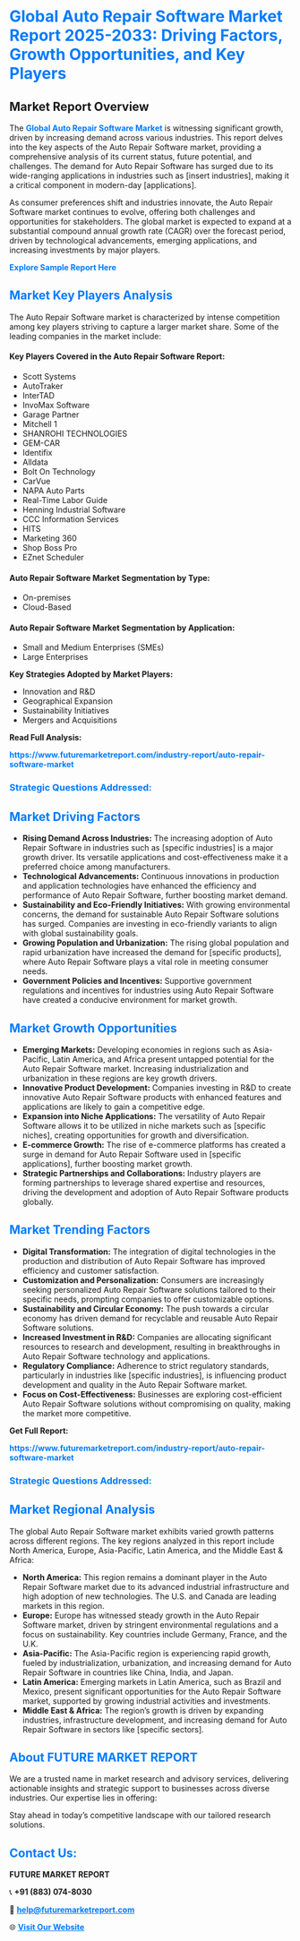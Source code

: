<h1 style="color: #007BFF;">Global Auto Repair Software Market Report 2025-2033: Driving Factors, Growth Opportunities, and Key Players</h1>

<section id="overview">
<h2>Market Report Overview</h2>
<p>The <a href="https://www.futuremarketreport.com/industry-report/auto-repair-software-market" style="color: #007BFF; text-decoration: none;"><strong>Global Auto Repair Software Market</strong></a> is witnessing significant growth, driven by increasing demand across various industries. This report delves into the key aspects of the Auto Repair Software market, providing a comprehensive analysis of its current status, future potential, and challenges. The demand for Auto Repair Software has surged due to its wide-ranging applications in industries such as [insert industries], making it a critical component in modern-day [applications].</p>
<p>As consumer preferences shift and industries innovate, the Auto Repair Software market continues to evolve, offering both challenges and opportunities for stakeholders. The global market is expected to expand at a substantial compound annual growth rate (CAGR) over the forecast period, driven by technological advancements, emerging applications, and increasing investments by major players.</p>
</section>

<section id="overview">
<p><a href="https://www.futuremarketreport.com/request-sample/reportId=56282" style="color: #007BFF; text-decoration: none;"><strong>Explore Sample Report Here</strong></a></p>
</section>

<section id="key-players">
<h2 style="color: #007BFF;">Market Key Players Analysis</h2>
<p>The Auto Repair Software market is characterized by intense competition among key players striving to capture a larger market share. Some of the leading companies in the market include:</p>
<h4>Key Players Covered in the Auto Repair Software Report:</h4>
<ul><li>Scott Systems</li><li>AutoTraker</li><li>InterTAD</li><li>InvoMax Software</li><li>Garage Partner</li><li>Mitchell 1</li><li>SHANROHI TECHNOLOGIES</li><li>GEM-CAR</li><li>Identifix</li><li>Alldata</li><li>Bolt On Technology</li><li>CarVue</li><li>NAPA Auto Parts</li><li>Real-Time Labor Guide</li><li>Henning Industrial Software</li><li>CCC Information Services</li><li>HITS</li><li>Marketing 360</li><li>Shop Boss Pro</li><li>EZnet Scheduler</li></ul>
<h4>Auto Repair Software Market Segmentation by Type:</h4>
<ul><li>On-premises</li><li>Cloud-Based</li></ul>

<h4>Auto Repair Software Market Segmentation by Application:</h4>
<ul><li>Small and Medium Enterprises (SMEs)</li><li>Large Enterprises</li></ul>
<p><strong>Key Strategies Adopted by Market Players:</strong></p>
<ul>
<li>Innovation and R&D</li>
<li>Geographical Expansion</li>
<li>Sustainability Initiatives</li>
<li>Mergers and Acquisitions</li>
</ul>
</section>

<section>
<p><strong>Read Full Analysis: </strong></p><a href="https://www.futuremarketreport.com/industry-report/auto-repair-software-market" style="color: #007BFF; text-decoration: none;"><strong>https://www.futuremarketreport.com/industry-report/auto-repair-software-market</strong></a>
<h3 style="color: #007BFF;">Strategic Questions Addressed:</h3>
</section>

<section id="driving-factors">
<h2 style="color: #007BFF;">Market Driving Factors</h2>
<ul>
<li><strong>Rising Demand Across Industries:</strong> The increasing adoption of Auto Repair Software in industries such as [specific industries] is a major growth driver. Its versatile applications and cost-effectiveness make it a preferred choice among manufacturers.</li>
<li><strong>Technological Advancements:</strong> Continuous innovations in production and application technologies have enhanced the efficiency and performance of Auto Repair Software, further boosting market demand.</li>
<li><strong>Sustainability and Eco-Friendly Initiatives:</strong> With growing environmental concerns, the demand for sustainable Auto Repair Software solutions has surged. Companies are investing in eco-friendly variants to align with global sustainability goals.</li>
<li><strong>Growing Population and Urbanization:</strong> The rising global population and rapid urbanization have increased the demand for [specific products], where Auto Repair Software plays a vital role in meeting consumer needs.</li>
<li><strong>Government Policies and Incentives:</strong> Supportive government regulations and incentives for industries using Auto Repair Software have created a conducive environment for market growth.</li>
</ul>
</section>

<section id="growth-opportunities">
<h2 style="color: #007BFF;">Market Growth Opportunities</h2>
<ul>
<li><strong>Emerging Markets:</strong> Developing economies in regions such as Asia-Pacific, Latin America, and Africa present untapped potential for the Auto Repair Software market. Increasing industrialization and urbanization in these regions are key growth drivers.</li>
<li><strong>Innovative Product Development:</strong> Companies investing in R&D to create innovative Auto Repair Software products with enhanced features and applications are likely to gain a competitive edge.</li>
<li><strong>Expansion into Niche Applications:</strong> The versatility of Auto Repair Software allows it to be utilized in niche markets such as [specific niches], creating opportunities for growth and diversification.</li>
<li><strong>E-commerce Growth:</strong> The rise of e-commerce platforms has created a surge in demand for Auto Repair Software used in [specific applications], further boosting market growth.</li>
<li><strong>Strategic Partnerships and Collaborations:</strong> Industry players are forming partnerships to leverage shared expertise and resources, driving the development and adoption of Auto Repair Software products globally.</li>
</ul>
</section>

<section id="trending-factors">
<h2 style="color: #007BFF;">Market Trending Factors</h2>
<ul>
<li><strong>Digital Transformation:</strong> The integration of digital technologies in the production and distribution of Auto Repair Software has improved efficiency and customer satisfaction.</li>
<li><strong>Customization and Personalization:</strong> Consumers are increasingly seeking personalized Auto Repair Software solutions tailored to their specific needs, prompting companies to offer customizable options.</li>
<li><strong>Sustainability and Circular Economy:</strong> The push towards a circular economy has driven demand for recyclable and reusable Auto Repair Software solutions.</li>
<li><strong>Increased Investment in R&D:</strong> Companies are allocating significant resources to research and development, resulting in breakthroughs in Auto Repair Software technology and applications.</li>
<li><strong>Regulatory Compliance:</strong> Adherence to strict regulatory standards, particularly in industries like [specific industries], is influencing product development and quality in the Auto Repair Software market.</li>
<li><strong>Focus on Cost-Effectiveness:</strong> Businesses are exploring cost-efficient Auto Repair Software solutions without compromising on quality, making the market more competitive.</li>
</ul>
</section>

<section>
<p><strong>Get Full Report: </strong></p><a href="https://www.futuremarketreport.com/industry-report/auto-repair-software-market" style="color: #007BFF; text-decoration: none;"><strong>https://www.futuremarketreport.com/industry-report/auto-repair-software-market</strong></a>
<h3 style="color: #007BFF;">Strategic Questions Addressed:</h3>
</section>


<section id="regional-analysis">
<h2 style="color: #007BFF;">Market Regional Analysis</h2>
<p>The global Auto Repair Software market exhibits varied growth patterns across different regions. The key regions analyzed in this report include North America, Europe, Asia-Pacific, Latin America, and the Middle East & Africa:</p>
<ul>
<li><strong>North America:</strong> This region remains a dominant player in the Auto Repair Software market due to its advanced industrial infrastructure and high adoption of new technologies. The U.S. and Canada are leading markets in this region.</li>
<li><strong>Europe:</strong> Europe has witnessed steady growth in the Auto Repair Software market, driven by stringent environmental regulations and a focus on sustainability. Key countries include Germany, France, and the U.K.</li>
<li><strong>Asia-Pacific:</strong> The Asia-Pacific region is experiencing rapid growth, fueled by industrialization, urbanization, and increasing demand for Auto Repair Software in countries like China, India, and Japan.</li>
<li><strong>Latin America:</strong> Emerging markets in Latin America, such as Brazil and Mexico, present significant opportunities for the Auto Repair Software market, supported by growing industrial activities and investments.</li>
<li><strong>Middle East & Africa:</strong> The region’s growth is driven by expanding industries, infrastructure development, and increasing demand for Auto Repair Software in sectors like [specific sectors].</li>
</ul>
</section>

<footer>
<h2 style="color: #007BFF;">About FUTURE MARKET REPORT</h2>
<p>We are a trusted name in market research and advisory services, delivering actionable insights and strategic support to businesses across diverse industries. Our expertise lies in offering:</p>

<p>Stay ahead in today’s competitive landscape with our tailored research solutions.</p>

<h2 style="color: #007BFF;">Contact Us:</h2>
<p><strong>FUTURE MARKET REPORT</strong></p>
<p>📞 <strong>+91 (883) 074-8030</strong></p>
<p>📧 <strong><a href="mailto:help@futuremarketreport.com" style="color: #007BFF;">help@futuremarketreport.com</a></strong></p>
<p>🌐 <strong><a href="https://www.futuremarketreport.com/" style="color: #007BFF;">Visit Our Website</a></strong></p>
</footer>